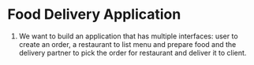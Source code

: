 # Food Delivery Application
1. We want to build an application that has multiple interfaces: user to create an order, a restaurant to list menu and prepare food and the delivery partner to
pick the order for restaurant and deliver it to client.


